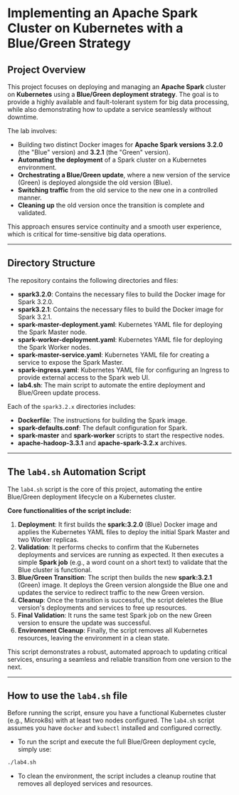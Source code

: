 
# **Implementing an Apache Spark Cluster on Kubernetes with a Blue/Green Strategy**

## **Project Overview**

This project focuses on deploying and managing an **Apache Spark** cluster on **Kubernetes** using a **Blue/Green deployment strategy**. The goal is to provide a highly available and fault-tolerant system for big data processing, while also demonstrating how to update a service seamlessly without downtime.

The lab involves:

  * Building two distinct Docker images for **Apache Spark versions 3.2.0** (the "Blue" version) and **3.2.1** (the "Green" version).
  * **Automating the deployment** of a Spark cluster on a Kubernetes environment.
  * **Orchestrating a Blue/Green update**, where a new version of the service (Green) is deployed alongside the old version (Blue).
  * **Switching traffic** from the old service to the new one in a controlled manner.
  * **Cleaning up** the old version once the transition is complete and validated.

This approach ensures service continuity and a smooth user experience, which is critical for time-sensitive big data operations.

-----

## **Directory Structure**

The repository contains the following directories and files:

  * **spark3.2.0**: Contains the necessary files to build the Docker image for Spark 3.2.0.
  * **spark3.2.1**: Contains the necessary files to build the Docker image for Spark 3.2.1.
  * **spark-master-deployment.yaml**: Kubernetes YAML file for deploying the Spark Master node.
  * **spark-worker-deployment.yaml**: Kubernetes YAML file for deploying the Spark Worker nodes.
  * **spark-master-service.yaml**: Kubernetes YAML file for creating a service to expose the Spark Master.
  * **spark-ingress.yaml**: Kubernetes YAML file for configuring an Ingress to provide external access to the Spark web UI.
  * **lab4.sh**: The main script to automate the entire deployment and Blue/Green update process.

Each of the `spark3.2.x` directories includes:

  * **Dockerfile**: The instructions for building the Spark image.
  * **spark-defaults.conf**: The default configuration for Spark.
  * **spark-master** and **spark-worker** scripts to start the respective nodes.
  * **apache-hadoop-3.3.1** and **apache-spark-3.2.x** archives.

-----

## **The `lab4.sh` Automation Script**

The `lab4.sh` script is the core of this project, automating the entire Blue/Green deployment lifecycle on a Kubernetes cluster.

**Core functionalities of the script include:**

1.  **Deployment**: It first builds the **spark:3.2.0** (Blue) Docker image and applies the Kubernetes YAML files to deploy the initial Spark Master and two Worker replicas.
2.  **Validation**: It performs checks to confirm that the Kubernetes deployments and services are running as expected. It then executes a simple **Spark job** (e.g., a word count on a short text) to validate that the Blue cluster is functional.
3.  **Blue/Green Transition**: The script then builds the new **spark:3.2.1** (Green) image. It deploys the Green version alongside the Blue one and updates the service to redirect traffic to the new Green version.
4.  **Cleanup**: Once the transition is successful, the script deletes the Blue version's deployments and services to free up resources.
5.  **Final Validation**: It runs the same test Spark job on the new Green version to ensure the update was successful.
6.  **Environment Cleanup**: Finally, the script removes all Kubernetes resources, leaving the environment in a clean state.

This script demonstrates a robust, automated approach to updating critical services, ensuring a seamless and reliable transition from one version to the next.

-----

## How to use the `lab4.sh` file

Before running the script, ensure you have a functional Kubernetes cluster (e.g., Microk8s) with at least two nodes configured. The `lab4.sh` script assumes you have `docker` and `kubectl` installed and configured correctly.

  * To run the script and execute the full Blue/Green deployment cycle, simply use:

<!-- end list -->

```bash
./lab4.sh
```

  * To clean the environment, the script includes a cleanup routine that removes all deployed services and resources.
